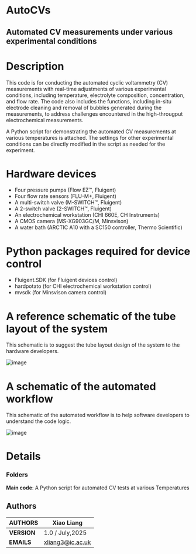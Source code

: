 # AutoCVs

## Automated CV measurements under various experimental conditions 

# Description
This code is for conducting the automated cyclic voltammetry (CV) measurements with real-time adjustments of various experimental conditions, including temperature, electrolyte composition, concentration, and flow rate. The code also includes the functions, including in-situ electrode cleaning and removal of bubbles generated during the measurements, to address challenges encountered in the high-througput electrochemical measurements. 

A Python script for demonstrating the automated CV measurements at various temperatures is attached. The settings for other experimental conditions can be directly modified in the script as needed for the experiment.

# Hardware devices
* Four pressure pumps (Flow EZ™, Fluigent)
* Four flow rate sensors (FLU-M+, Fluigent)
* A multi-switch valve (M-SWITCH™, Fluigent)
* A 2-switch valve (2-SWITCH™, Fluigent)
* An electrochemical workstation (CHI 660E, CH Instruments)
* A CMOS camera (MS-XG903GC/M, Minsvison)
* A water bath (ARCTIC A10 with a SC150 controller, Thermo Scientific)

# Python packages required for device control
* Fluigent.SDK (for Fluigent devices control)
* hardpotato (for CHI electrochemical workstation control)
* mvsdk (for Minsvison camera control)

# A reference schematic of the tube layout of the system
This schematic is to suggest the tube layout design of the system to the hardware developers.

![image](https://private-user-images.githubusercontent.com/149203429/461222417-6d643119-53b6-4119-bd10-6aed8d8918b6.png?jwt=eyJhbGciOiJIUzI1NiIsInR5cCI6IkpXVCJ9.eyJpc3MiOiJnaXRodWIuY29tIiwiYXVkIjoicmF3LmdpdGh1YnVzZXJjb250ZW50LmNvbSIsImtleSI6ImtleTUiLCJleHAiOjE3NTEzOTkxMTUsIm5iZiI6MTc1MTM5ODgxNSwicGF0aCI6Ii8xNDkyMDM0MjkvNDYxMjIyNDE3LTZkNjQzMTE5LTUzYjYtNDExOS1iZDEwLTZhZWQ4ZDg5MThiNi5wbmc_WC1BbXotQWxnb3JpdGhtPUFXUzQtSE1BQy1TSEEyNTYmWC1BbXotQ3JlZGVudGlhbD1BS0lBVkNPRFlMU0E1M1BRSzRaQSUyRjIwMjUwNzAxJTJGdXMtZWFzdC0xJTJGczMlMkZhd3M0X3JlcXVlc3QmWC1BbXotRGF0ZT0yMDI1MDcwMVQxOTQwMTVaJlgtQW16LUV4cGlyZXM9MzAwJlgtQW16LVNpZ25hdHVyZT03MzZlZjNjOGU0NWNkMWE2MzQ4YmFkMjZiNDBjMjYxYmU0ZTgwZTEwNzJkNjUxMGE2MWI5MjY3ZGVhZGMyOWRkJlgtQW16LVNpZ25lZEhlYWRlcnM9aG9zdCJ9.usxv1aJhN3_hSgowp4PiDvPyWCpMSDAQoohqPOY5mGE)

# A schematic of the automated workflow
This schematic of the automated workflow is to help software developers to understand the code logic.

![image](https://private-user-images.githubusercontent.com/149203429/461213313-cc89f02f-373e-4ac4-9a5d-b6bdd2eb5c94.png?jwt=eyJhbGciOiJIUzI1NiIsInR5cCI6IkpXVCJ9.eyJpc3MiOiJnaXRodWIuY29tIiwiYXVkIjoicmF3LmdpdGh1YnVzZXJjb250ZW50LmNvbSIsImtleSI6ImtleTUiLCJleHAiOjE3NTEzOTc5MDUsIm5iZiI6MTc1MTM5NzYwNSwicGF0aCI6Ii8xNDkyMDM0MjkvNDYxMjEzMzEzLWNjODlmMDJmLTM3M2UtNGFjNC05YTVkLWI2YmRkMmViNWM5NC5wbmc_WC1BbXotQWxnb3JpdGhtPUFXUzQtSE1BQy1TSEEyNTYmWC1BbXotQ3JlZGVudGlhbD1BS0lBVkNPRFlMU0E1M1BRSzRaQSUyRjIwMjUwNzAxJTJGdXMtZWFzdC0xJTJGczMlMkZhd3M0X3JlcXVlc3QmWC1BbXotRGF0ZT0yMDI1MDcwMVQxOTIwMDVaJlgtQW16LUV4cGlyZXM9MzAwJlgtQW16LVNpZ25hdHVyZT0wMTBjNzBlZjg3YjQ5NDNkMjNjNDUxMDI3NWQwODg2ZTZkOGQ1NjY4ODBkZTI4M2I1MmZlOTRlMmQ0OWIyMTdmJlgtQW16LVNpZ25lZEhlYWRlcnM9aG9zdCJ9.yc24uWFtMpgI4dS78aFj2wSohRZb9fafEb8vUDaDHTs)

# Details
### Folders
**Main code**: A Python script for automated CV tests at various Temperatures

## Authors

| **AUTHORS** |Xiao Liang            |
|-------------|----------------------|
| **VERSION** | 1.0 / July,2025                               |
| **EMAILS**  | xliang3@ic.ac.uk                         |

